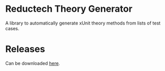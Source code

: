 # Reductech Theory Generator

A library to automatically generate xUnit theory methods from lists of test cases.

# Releases

Can be downloaded [here](https://gitlab.com/reductech/utilities/autotheorygenerator/-/releases).
